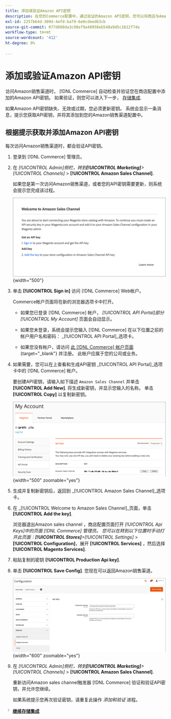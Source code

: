 ```yaml
---
title: 添加或验证Amazon API密钥
description: 在您的Commerce配置中，通过验证的Amazon API密钥，您可以将商店与Amazon卖方帐户集成。
exl-id: 2257b64d-309d-4efd-ba79-6e0cdeed63cb
source-git-commit: 077d680da3c98ef9a48958eb548a9d5c1612f74e
workflow-type: tm+mt
source-wordcount: '412'
ht-degree: 0%

---
```


# 添加或验证Amazon API密钥

访问Amazon销售渠道时， [!DNL Commerce] 自动检查并验证您在商店配置中添加的Amazon API密钥。 如果验证，则您可以进入下一步， [存储集成](./store-integration.md).

如果Amazon API密钥缺失、无效或过期，您必须更新密钥。 系统会显示一条消息，提示您获取API密钥，并将其添加到您的Amazon销售渠道配置中。

## 根据提示获取并添加Amazon API密钥

每次访问Amazon销售渠道时，都会验证API密钥。

1. 登录到 [!DNL Commerce] 管理员。

1. 在 _[!UICONTROL Admin]_侧栏，转到&#x200B;**[!UICONTROL Marketing]**>_[!UICONTROL Channels]_ > **[!UICONTROL Amazon Sales Channel]**.

   如果您是第一次访问Amazon销售渠道，或者您的API密钥需要更新，则系统会提示您完成该过程。

   ![获取并添加Amazon API密钥提示](assets/amazon-api-verification-prompt.png){width="500"}

1. 单击 **[!UICONTROL Sign in]** 访问 [!DNL Commerce] Web帐户。

   Commerce帐户页面将在新的浏览器选项卡中打开。

   - 如果您已登录 [!DNL Commerce] 帐户， _[!UICONTROL API Portal]_部分_[!UICONTROL My Account]_ 页面会自动显示。

   - 如果您未登录，系统会提示您输入 [!DNL Commerce] 在以下位置之前的帐户用户名和密码： _[!UICONTROL API Portal]_选项卡。

   - 如果您没有帐户，请访问 [此 [!DNL Commerce] 帐户页面](https://account.magento.com/customer/account/login/){target="_blank"} 并注册。 此帐户应属于您的公司或业务。

1. 如果需要，您可以在上查看和生成API密钥 _[!UICONTROL API Portal]_选项卡中的 [!DNL Commerce] 帐户。

   要创建API密钥，请输入如下描述 `Amazon Sales Channel` 并单击 **[!UICONTROL Add New]**. 将生成新密钥，并显示您输入的名称。 单击 **[!UICONTROL Copy]** 以复制新密钥。

   ![生成或复制API密钥](assets/amazon-add-api-key.png){width="500" zoomable="yes"}

1. 生成并复制新密钥后，返回到 _[!UICONTROL Amazon Sales Channel]_选项卡。

1. 在 _[!UICONTROL Welcome to Amazon Sales Channel]_页面，单击&#x200B;**[!UICONTROL Add the key]**.

   浏览器退出Amazon sales channel ，商店配置页面打开 _[!UICONTROL Api Keys]_中的页面 [!DNL Commerce] 管理员。 您可以在转到以下位置时手动打开此页面：**[!UICONTROL Stores]**>_[!UICONTROL Settings]_ > **[!UICONTROL Configuration]**，展开 **[!UICONTROL Services]** ，然后选择 **[!UICONTROL Magento Services]**.

1. 粘贴复制的密钥 **[!UICONTROL Production Api key]**.

1. 单击 **[!UICONTROL Save Config]**. 您现在可以返回Amazon销售渠道。

   ![在商店配置中添加API密钥](assets/config-magento-services-api-screen.png){width="600" zoomable="yes"}

1. 在 _[!UICONTROL Admin]_侧栏，转到&#x200B;**[!UICONTROL Marketing]**>_[!UICONTROL Channels]_ > **[!UICONTROL Amazon Sales Channel]**.

   重新访问Amazon sales channel触发器 [!DNL Commerce] 验证和验证API密钥，并允许您继续。

   如果系统提示您再次验证密钥，请重复此操作 _添加和验证_ 进程。

![“下一步”图标](assets/btn-next.png) [**继续存储集成**](./store-integration.md)

